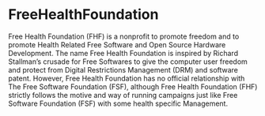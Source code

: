 FreeHealthFoundation
====================

Free Health Foundation (FHF) is a nonprofit to promote freedom and to promote Health Related Free Software and Open Source Hardware Development. The name Free Health Foundation is inspired by Richard Stallman’s crusade for Free Softwares to give the computer user freedom and protect from Digital Restrictions Management (DRM) and software patent. However, Free Health Foundation has no official relationship with The Free Software Foundation (FSF), although Free Health Foundation (FHF) strictly follows the motive and way of running campaigns just like Free Software Foundation (FSF) with some health specific Management.
